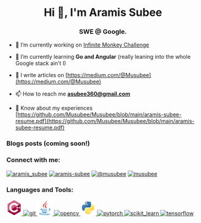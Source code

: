 <h1 align="center">Hi 👋, I'm Aramis Subee</h1>
<h3 align="center">SWE @ Google.</h3>

- 🔭 I’m currently working on [Infinite Monkey Challenge](https://github.com/Musubee/InfiniteMonkeyChallenge)

- 🌱 I’m currently learning **Go and Angular** (really leaning into the whole Google stack ain't I)

- 📝 I write articles on [https://medium.com/@Musubee](https://medium.com/@Musubee)

- 📫 How to reach me **asubee360@gmail.com**

- 📄 Know about my experiences [https://github.com/Musubee/Musubee/blob/main/aramis-subee-resume.pdf](https://github.com/Musubee/Musubee/blob/main/aramis-subee-resume.pdf)

### Blogs posts (coming soon!)
<!-- BLOG-POST-LIST:START -->
<!-- BLOG-POST-LIST:END -->

<h3 align="left">Connect with me:</h3>
<p align="left">
<a href="https://twitter.com/aramis_subee" target="blank"><img align="center" src="https://raw.githubusercontent.com/rahuldkjain/github-profile-readme-generator/master/src/images/icons/Social/twitter.svg" alt="aramis_subee" height="30" width="40" /></a>
<a href="https://linkedin.com/in/aramis-subee" target="blank"><img align="center" src="https://raw.githubusercontent.com/rahuldkjain/github-profile-readme-generator/master/src/images/icons/Social/linked-in-alt.svg" alt="aramis-subee" height="30" width="40" /></a>
<a href="https://medium.com/@musubee" target="blank"><img align="center" src="https://raw.githubusercontent.com/rahuldkjain/github-profile-readme-generator/master/src/images/icons/Social/medium.svg" alt="@musubee" height="30" width="40" /></a>
<a href="https://www.leetcode.com/musubee" target="blank"><img align="center" src="https://raw.githubusercontent.com/rahuldkjain/github-profile-readme-generator/master/src/images/icons/Social/leet-code.svg" alt="musubee" height="30" width="40" /></a>
</p>

<h3 align="left">Languages and Tools:</h3>
<p align="left"> <a href="https://www.w3schools.com/cpp/" target="_blank"> <img src="https://raw.githubusercontent.com/devicons/devicon/master/icons/cplusplus/cplusplus-original.svg" alt="cplusplus" width="40" height="40"/> </a> <a href="https://git-scm.com/" target="_blank"> <img src="https://www.vectorlogo.zone/logos/git-scm/git-scm-icon.svg" alt="git" width="40" height="40"/> </a> <a href="https://www.java.com" target="_blank"> <img src="https://raw.githubusercontent.com/devicons/devicon/master/icons/java/java-original.svg" alt="java" width="40" height="40"/> </a> <a href="https://opencv.org/" target="_blank"> <img src="https://www.vectorlogo.zone/logos/opencv/opencv-icon.svg" alt="opencv" width="40" height="40"/> </a> <a href="https://www.python.org" target="_blank"> <img src="https://raw.githubusercontent.com/devicons/devicon/master/icons/python/python-original.svg" alt="python" width="40" height="40"/> </a> <a href="https://pytorch.org/" target="_blank"> <img src="https://www.vectorlogo.zone/logos/pytorch/pytorch-icon.svg" alt="pytorch" width="40" height="40"/> </a> <a href="https://scikit-learn.org/" target="_blank"> <img src="https://upload.wikimedia.org/wikipedia/commons/0/05/Scikit_learn_logo_small.svg" alt="scikit_learn" width="40" height="40"/> </a> <a href="https://www.tensorflow.org" target="_blank"> <img src="https://www.vectorlogo.zone/logos/tensorflow/tensorflow-icon.svg" alt="tensorflow" width="40" height="40"/> </a> </p>
